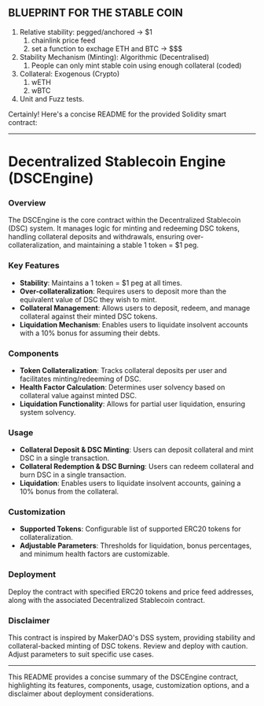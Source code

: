 ## BLUEPRINT FOR THE STABLE COIN
1. Relative stability: pegged/anchored -> $1
    1. chainlink price feed
    2. set a function to exchage ETH and BTC -> $$$
2. Stability Mechanism (Minting): Algorithmic (Decentralised)
    1. People can only mint stable coin using enough collateral (coded)
3. Collateral: Exogenous (Crypto) 
    1. wETH
    2. wBTC
4. Unit and Fuzz tests. 

Certainly! Here's a concise README for the provided Solidity smart contract:

---

# Decentralized Stablecoin Engine (DSCEngine)

### Overview
The DSCEngine is the core contract within the Decentralized Stablecoin (DSC) system. It manages logic for minting and redeeming DSC tokens, handling collateral deposits and withdrawals, ensuring over-collateralization, and maintaining a stable 1 token = $1 peg.

### Key Features
- **Stability**: Maintains a 1 token = $1 peg at all times.
- **Over-collateralization**: Requires users to deposit more than the equivalent value of DSC they wish to mint.
- **Collateral Management**: Allows users to deposit, redeem, and manage collateral against their minted DSC tokens.
- **Liquidation Mechanism**: Enables users to liquidate insolvent accounts with a 10% bonus for assuming their debts.

### Components
- **Token Collateralization**: Tracks collateral deposits per user and facilitates minting/redeeming of DSC.
- **Health Factor Calculation**: Determines user solvency based on collateral value against minted DSC.
- **Liquidation Functionality**: Allows for partial user liquidation, ensuring system solvency.

### Usage
- **Collateral Deposit & DSC Minting**: Users can deposit collateral and mint DSC in a single transaction.
- **Collateral Redemption & DSC Burning**: Users can redeem collateral and burn DSC in a single transaction.
- **Liquidation**: Enables users to liquidate insolvent accounts, gaining a 10% bonus from the collateral.

### Customization
- **Supported Tokens**: Configurable list of supported ERC20 tokens for collateralization.
- **Adjustable Parameters**: Thresholds for liquidation, bonus percentages, and minimum health factors are customizable.

### Deployment
Deploy the contract with specified ERC20 tokens and price feed addresses, along with the associated Decentralized Stablecoin contract.

### Disclaimer
This contract is inspired by MakerDAO's DSS system, providing stability and collateral-backed minting of DSC tokens. Review and deploy with caution. Adjust parameters to suit specific use cases.

---

This README provides a concise summary of the DSCEngine contract, highlighting its features, components, usage, customization options, and a disclaimer about deployment considerations.

